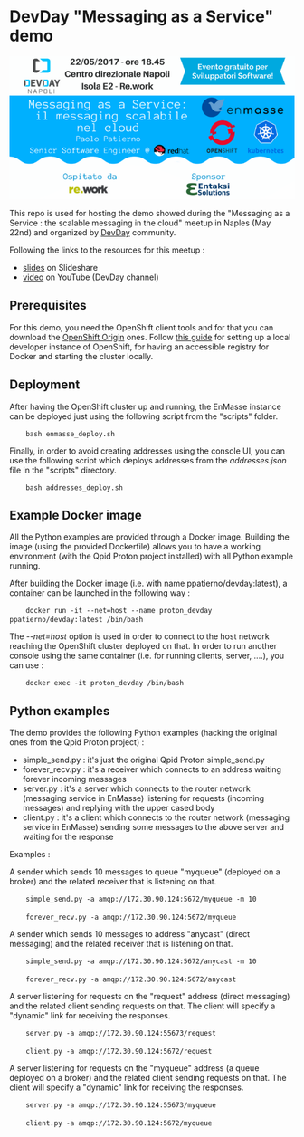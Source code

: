 # DevDay "Messaging as a Service" demo

![meetup](images/meetup.png)

This repo is used for hosting the demo showed during the "Messaging as a Service : the scalable messaging in the cloud" meetup in Naples (May 22nd) and organized by [DevDay](http://www.devday.it/) community.

Following the links to the resources for this meetup :

* [slides](https://www.slideshare.net/paolopat/messaging-as-a-service-building-a-scalable-messaging-service) on Slideshare
* [video](https://www.youtube.com/watch?v=19Nw5hc8P7o) on YouTube (DevDay channel)

## Prerequisites

For this demo, you need the OpenShift client tools and for that you can download the [OpenShift Origin](https://github.com/openshift/origin/releases) ones.
Follow [this guide](https://github.com/openshift/origin/blob/master/docs/cluster_up_down.md) for setting up a local developer instance of OpenShift, for having an accessible registry for Docker and starting the cluster locally.

## Deployment

After having the OpenShift cluster up and running, the EnMasse instance can be deployed just using the following script from the "scripts" folder.

        bash enmasse_deploy.sh

Finally, in order to avoid creating addresses using the console UI, you can use the following script which deploys addresses from the _addresses.json_ file in the "scripts" directory.

        bash addresses_deploy.sh

## Example Docker image

All the Python examples are provided through a Docker image. Building the image (using the provided Dockerfile) allows you to have a working environment (with the Qpid Proton project installed) with all Python example running.

After building the Docker image (i.e. with name ppatierno/devday:latest), a container can be launched in the following way :

        docker run -it --net=host --name proton_devday ppatierno/devday:latest /bin/bash

The _--net=host_ option is used in order to connect to the host network reaching the OpenShift cluster deployed on that.
In order to run another console using the same container (i.e. for running clients, server, ....), you can use :

        docker exec -it proton_devday /bin/bash

## Python examples

The demo provides the following Python examples (hacking the original ones from the Qpid Proton project) :

* simple_send.py : it's just the original Qpid Proton simple_send.py
* forever_recv.py : it's a receiver which connects to an address waiting forever incoming messages
* server.py : it's a server which connects to the router network (messaging service in EnMasse) listening for requests (incoming messages) and replying with the upper cased body
* client.py : it's a client which connects to the router network (messaging service in EnMasse) sending some messages to the above server and waiting for the response

Examples :

A sender which sends 10 messages to queue "myqueue" (deployed on a broker) and the related receiver that is listening on that.

        simple_send.py -a amqp://172.30.90.124:5672/myqueue -m 10

        forever_recv.py -a amqp://172.30.90.124:5672/myqueue

A sender which sends 10 messages to address "anycast" (direct messaging) and the related receiver that is listening on that.

        simple_send.py -a amqp://172.30.90.124:5672/anycast -m 10

        forever_recv.py -a amqp://172.30.90.124:5672/anycast

A server listening for requests on the "request" address (direct messaging) and the related client sending requests on that. The client will specify a "dynamic" link for receiving the responses.

        server.py -a amqp://172.30.90.124:55673/request

        client.py -a amqp://172.30.90.124:5672/request

A server listening for requests on the "myqueue" address (a queue deployed on a broker) and the related client sending requests on that. The client will specify a "dynamic" link for receiving the responses.

        server.py -a amqp://172.30.90.124:55673/myqueue

        client.py -a amqp://172.30.90.124:5672/myqueue
